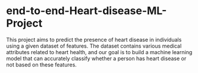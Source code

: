 # end-to-end-Heart-disease-ML-Project
This project aims to predict the presence of heart disease in individuals using a given dataset of features. The dataset contains various medical attributes related to heart health, and our goal is to build a machine learning model that can accurately classify whether a person has heart disease or not based on these features.
